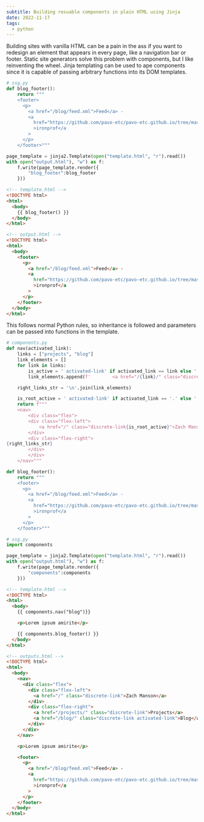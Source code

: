 ```yaml
---
subtitle: Building resuable components in plain HTML using Jinja
date: 2022-11-17
tags:
  - python
---
```

Building sites with vanilla HTML can be a pain in the ass if you want to redesign an element that appears in every page, like a navigation bar or footer. Static site generators solve this problem with components, but I like reinventing the wheel. Jinja templating can be used to ape components since it is capable of passing arbitrary functions into its DOM templates.

```python
# ssg.py
def blog_footer():
    return """
    <footer>
      <p>
        <a href="/blog/feed.xml">Feed</a> -
        <a
          href="https://github.com/pavo-etc/pavo-etc.github.io/tree/master/generator"
          >ironprof</a
        >
      </p>
    </footer>"""

page_template = jinja2.Template(open("template.html", "r").read())
with open("output.html"), "w") as f:
    f.write(page_template.render({
        "blog_footer":blog_footer
    }))
```

```html
<!-- template.html -->
<!DOCTYPE html>
<html>
  <body>
    {{ blog_footer() }}
  </body>
</html>
```

```html
<!-- output.html -->
<!DOCTYPE html>
<html>
  <body>
    <footer>
      <p>
        <a href="/blog/feed.xml">Feed</a> -
        <a
          href="https://github.com/pavo-etc/pavo-etc.github.io/tree/master/generator"
          >ironprof</a
        >
      </p>
    </footer>
  </body>
</html>
```

This follows normal Python rules, so inheritance is followed and parameters can be passed into functions in the template.

```python
# components.py
def nav(activated_link):
    links = ["projects", "blog"]
    link_elements = []
    for link in links:
        is_active = ' activated-link' if activated_link == link else ''
        link_elements.append(f'        <a href="/{link}/" class="discrete-link{is_active}">{link.capitalize()}</a>')

    right_links_str = '\n'.join(link_elements)

    is_root_active = ' activated-link' if activated_link == '.' else ''
    return f"""
    <nav>
        <div class="flex">
        <div class="flex-left">
            <a href="/" class="discrete-link{is_root_active}">Zach Manson</a>
        </div>
        <div class="flex-right">
{right_links_str}
        </div>
        </div>
    </nav>"""

def blog_footer():
    return """
    <footer>
      <p>
        <a href="/blog/feed.xml">Feed</a> -
        <a
          href="https://github.com/pavo-etc/pavo-etc.github.io/tree/master/generator"
          >ironprof</a
        >
      </p>
    </footer>"""
```

```python
# ssg.py
import components

page_template = jinja2.Template(open("template.html", "r").read())
with open("output.html"), "w") as f:
    f.write(page_template.render({
        "components":components
    }))
```

```html
<!-- template.html -->
<!DOCTYPE html>
<html>
  <body>
    {{ components.nav("blog")}}

    <p>Lorem ipsum amirite</p>

    {{ components.blog_footer() }}
  </body>
</html>
```

```html
<!-- outputs.html -->
<!DOCTYPE html>
<html>
  <body>
    <nav>
      <div class="flex">
        <div class="flex-left">
          <a href="/" class="discrete-link">Zach Manson</a>
        </div>
        <div class="flex-right">
          <a href="/projects/" class="discrete-link">Projects</a>
          <a href="/blog/" class="discrete-link activated-link">Blog</a>
        </div>
      </div>
    </nav>

    <p>Lorem ipsum amirite</p>

    <footer>
      <p>
        <a href="/blog/feed.xml">Feed</a> -
        <a
          href="https://github.com/pavo-etc/pavo-etc.github.io/tree/master/generator"
          >ironprof</a
        >
      </p>
    </footer>
  </body>
</html>
```
